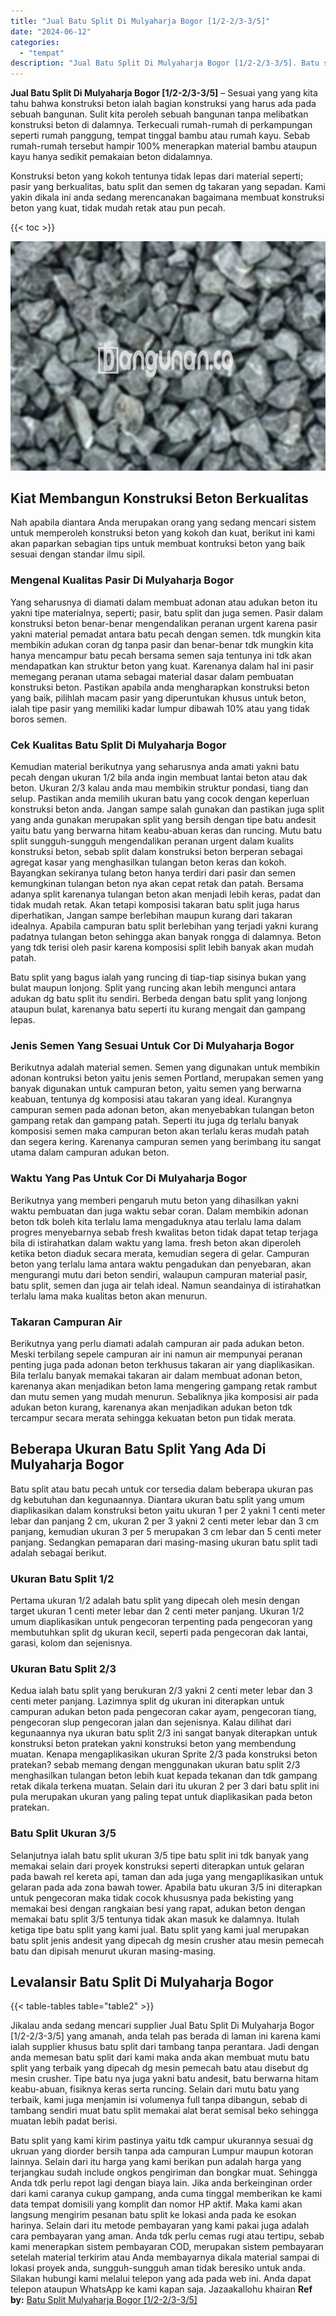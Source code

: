 ```yaml
---
title: "Jual Batu Split Di Mulyaharja Bogor [1/2-2/3-3/5]"
date: "2024-06-12"
categories: 
  - "tempat"
description: "Jual Batu Split Di Mulyaharja Bogor [1/2-2/3-3/5]. Batu split yang kami kirim pastinya yaitu tdk campur ukurannya sesuai dg ukruan yang diorder bersih tanpa..."
---
```


**Jual Batu Split Di Mulyaharja Bogor \[1/2-2/3-3/5\]** – Sesuai yang yang kita tahu bahwa konstruksi beton ialah bagian konstruksi yang harus ada pada sebuah bangunan. Sulit kita peroleh sebuah bangunan tanpa melibatkan konstruksi beton di dalamnya. Terkecuali rumah-rumah di perkampungan seperti rumah panggung, tempat tinggal bambu atau rumah kayu. Sebab rumah-rumah tersebut hampir 100% menerapkan material bambu ataupun kayu hanya sedikit pemakaian beton didalamnya.

Konstruksi beton yang kokoh tentunya tidak lepas dari material seperti; pasir yang berkualitas, batu split dan semen dg takaran yang sepadan. Kami yakin dikala ini anda sedang merencanakan bagaimana membuat konstruksi beton yang kuat, tidak mudah retak atau pun pecah.

{{< toc >}}

![Jual Batu Split Di Mulyaharja Bogor [1/2-2/3-3/5]](/images/jual-batu-split-08.png)

## Kiat Membangun Konstruksi Beton Berkualitas

Nah apabila diantara Anda merupakan orang yang sedang mencari sistem untuk memperoleh konstruksi beton yang kokoh dan kuat, berikut ini kami akan paparkan sebagian tips untuk membuat kontruksi beton yang baik sesuai dengan standar ilmu sipil.

### Mengenal Kualitas Pasir Di Mulyaharja Bogor

Yang seharusnya di diamati dalam membuat adonan atau adukan beton itu yakni tipe materialnya, seperti; pasir, batu split dan juga semen. Pasir dalam konstruksi beton benar-benar mengendalikan peranan urgent karena pasir yakni material pemadat antara batu pecah dengan semen. tdk mungkin kita membikin adukan coran dg tanpa pasir dan benar-benar tdk mungkin kita hanya mencampur batu pecah bersama semen saja tentunya ini tdk akan mendapatkan kan struktur beton yang kuat. Karenanya dalam hal ini pasir memegang peranan utama sebagai material dasar dalam pembuatan konstruksi beton. Pastikan apabila anda mengharapkan konstruksi beton yang baik, pilihlah macam pasir yang diperuntukan khusus untuk beton, ialah tipe pasir yang memiliki kadar lumpur dibawah 10% atau yang tidak boros semen.

### Cek Kualitas Batu Split Di Mulyaharja Bogor

Kemudian material berikutnya yang seharusnya anda amati yakni batu pecah dengan ukuran 1/2 bila anda ingin membuat lantai beton atau dak beton. Ukuran 2/3 kalau anda mau membikin struktur pondasi, tiang dan selup. Pastikan anda memilih ukuran batu yang cocok dengan keperluan konstruksi beton anda. Jangan sampe salah gunakan dan pastikan juga split yang anda gunakan merupakan split yang bersih dengan tipe batu andesit yaitu batu yang berwarna hitam keabu-abuan keras dan runcing. Mutu batu split sungguh-sungguh mengendalikan peranan urgent dalam kualits konstruksi beton, sebab split dalam konstruksi beton berperan sebagai agregat kasar yang menghasilkan tulangan beton keras dan kokoh. Bayangkan sekiranya tulang beton hanya terdiri dari pasir dan semen kemungkinan tulangan beton nya akan cepat retak dan patah. Bersama adanya split karenanya tulangan beton akan menjadi lebih keras, padat dan tidak mudah retak. Akan tetapi komposisi takaran batu split juga harus diperhatikan, Jangan sampe berlebihan maupun kurang dari takaran idealnya. Apabila campuran batu split berlebihan yang terjadi yakni kurang padatnya tulangan beton sehingga akan banyak rongga di dalamnya. Beton yang tdk terisi oleh pasir karena komposisi split lebih banyak akan mudah patah.

Batu split yang bagus ialah yang runcing di tiap-tiap sisinya bukan yang bulat maupun lonjong. Split yang runcing akan lebih mengunci antara adukan dg batu split itu sendiri. Berbeda dengan batu split yang lonjong ataupun bulat, karenanya batu seperti itu kurang mengait dan gampang lepas.

### Jenis Semen Yang Sesuai Untuk Cor Di Mulyaharja Bogor

Berikutnya adalah material semen. Semen yang digunakan untuk membikin adonan kontruksi beton yaitu jenis semen Portland, merupakan semen yang banyak digunakan untuk campuran beton, yaitu semen yang berwarna keabuan, tentunya dg komposisi atau takaran yang ideal. Kurangnya campuran semen pada adonan beton, akan menyebabkan tulangan beton gampang retak dan gampang patah. Seperti itu juga dg terlalu banyak komposisi semen maka campuran beton akan terlalu keras mudah patah dan segera kering. Karenanya campuran semen yang berimbang itu sangat utama dalam campuran adukan beton.

### Waktu Yang Pas Untuk Cor Di Mulyaharja Bogor

Berikutnya yang memberi pengaruh mutu beton yang dihasilkan yakni waktu pembuatan dan juga waktu sebar coran. Dalam membikin adonan beton tdk boleh kita terlalu lama mengaduknya atau terlalu lama dalam progres menyebarnya sebab fresh kwalitas beton tidak dapat tetap terjaga bila di istirahatkan dalam waktu yang lama. fresh beton akan diperoleh ketika beton diaduk secara merata, kemudian segera di gelar. Campuran beton yang terlalu lama antara waktu pengadukan dan penyebaran, akan mengurangi mutu dari beton sendiri, walaupun campuran material pasir, batu split, semen dan juga air telah ideal. Namun seandainya di istirahatkan terlalu lama maka kualitas beton akan menurun.

### Takaran Campuran Air

Berikutnya yang perlu diamati adalah campuran air pada adukan beton. Meski terbilang sepele campuran air ini namun air mempunyai peranan penting juga pada adonan beton terkhusus takaran air yang diaplikasikan. Bila terlalu banyak memakai takaran air dalam membuat adonan beton, karenanya akan menjadikan beton lama mengering gampang retak rambut dan mutu semen yang mudah menurun. Sebaliknya jika komposisi air pada adukan beton kurang, karenanya akan menjadikan adukan beton tdk tercampur secara merata sehingga kekuatan beton pun tidak merata.

## Beberapa Ukuran Batu Split Yang Ada Di Mulyaharja Bogor

Batu split atau batu pecah untuk cor tersedia dalam beberapa ukuran pas dg kebutuhan dan kegunaannya. Diantara ukuran batu split yang umum diaplikasikan dalam konstruksi beton yaitu ukuran 1 per 2 yakni 1 centi meter lebar dan panjang 2 cm, ukuran 2 per 3 yakni 2 centi meter lebar dan 3 cm panjang, kemudian ukuran 3 per 5 merupakan 3 cm lebar dan 5 centi meter panjang. Sedangkan pemaparan dari masing-masing ukuran batu split tadi adalah sebagai berikut.

### Ukuran Batu Split 1/2

Pertama ukuran 1/2 adalah batu split yang dipecah oleh mesin dengan target ukuran 1 centi meter lebar dan 2 centi meter panjang. Ukuran 1/2 umum diaplikasikan untuk pengecoran terpenting pada pengecoran yang membutuhkan split dg ukuran kecil, seperti pada pengecoran dak lantai, garasi, kolom dan sejenisnya.

### Ukuran Batu Split 2/3

Kedua ialah batu split yang berukuran 2/3 yakni 2 centi meter lebar dan 3 centi meter panjang. Lazimnya split dg ukuran ini diterapkan untuk campuran adukan beton pada pengecoran cakar ayam, pengecoran tiang, pengecoran slup pengecoran jalan dan sejenisnya. Kalau dilihat dari kegunaannya nya ukuran batu split 2/3 ini sangat banyak diterapkan untuk konstruksi beton pratekan yakni konstruksi beton yang membendung muatan. Kenapa mengaplikasikan ukuran Sprite 2/3 pada konstruksi beton pratekan? sebab memang dengan menggunakan ukuran batu split 2/3 menghasilkan tulangan beton lebih kuat kepada tekanan dan tdk gampang retak dikala terkena muatan. Selain dari itu ukuran 2 per 3 dari batu split ini pula merupakan ukuran yang paling tepat untuk diaplikasikan pada beton pratekan.

### Batu Split Ukuran 3/5

Selanjutnya ialah batu split ukuran 3/5 tipe batu split ini tdk banyak yang memakai selain dari proyek konstruksi seperti diterapkan untuk gelaran pada bawah rel kereta api, taman dan ada juga yang mengaplikasikan untuk gelaran pada ada zona bawah tower. Apabila batu ukuran 3/5 ini diterapkan untuk pengecoran maka tidak cocok khususnya pada bekisting yang memakai besi dengan rangkaian besi yang rapat, adukan beton dengan memakai batu split 3/5 tentunya tidak akan masuk ke dalamnya. Itulah ketiga tipe batu split yang kami jual. Batu split yang kami jual merupakan batu split jenis andesit yang dipecah dg mesin crusher atau mesin pemecah batu dan dipisah menurut ukuran masing-masing.

## Levalansir Batu Split Di Mulyaharja Bogor

{{< table-tables table="table2" >}}

Jikalau anda sedang mencari supplier Jual Batu Split Di Mulyaharja Bogor \[1/2-2/3-3/5\] yang amanah, anda telah pas berada di laman ini karena kami ialah supplier khusus batu split dari tambang tanpa perantara. Jadi dengan anda memesan batu split dari kami maka anda akan membuat mutu batu split yang terbaik yang dipecah dg mesin pemecah batu atau disebut dg mesin crusher. Tipe batu nya juga yakni batu andesit, batu berwarna hitam keabu-abuan, fisiknya keras serta runcing. Selain dari mutu batu yang terbaik, kami juga menjamin isi volumenya full tanpa dibangun, sebab di tambang sendiri muat batu split memakai alat berat semisal beko sehingga muatan lebih padat berisi.

Batu split yang kami kirim pastinya yaitu tdk campur ukurannya sesuai dg ukruan yang diorder bersih tanpa ada campuran Lumpur maupun kotoran lainnya. Selain dari itu harga yang kami berikan pun adalah harga yang terjangkau sudah include ongkos pengiriman dan bongkar muat. Sehingga Anda tdk perlu repot lagi dengan biaya lain. Jika anda berkeinginan order dari kami caranya cukup gampang, anda cuma tinggal memberikan ke kami data tempat domisili yang komplit dan nomor HP aktif. Maka kami akan langsung mengirim pesanan batu split ke lokasi anda pada ke esokan harinya. Selain dari itu metode pembayaran yang kami pakai juga adalah cara pembayaran yang aman. Anda tdk perlu cemas rugi atau tertipu, sebab kami menerapkan sistem pembayaran COD, merupakan sistem pembayaran setelah material terkirim atau Anda membayarnya dikala material sampai di lokasi proyek anda, sungguh-sungguh aman tidak beresiko untuk anda. Silakan hubungi kami melalui telepon yang ada pada web ini. Anda dapat telepon ataupun WhatsApp ke kami kapan saja. Jazaakallohu khairan
**Ref by:** [Batu Split Mulyaharja Bogor [1/2-2/3-3/5]](https://id.wikipedia.org/wiki/Batu)
